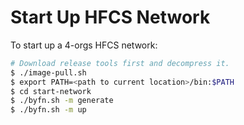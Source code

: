 # Start Up HFCS Network

To start up a 4-orgs HFCS network:

```bash
# Download release tools first and decompress it.
$ ./image-pull.sh
$ export PATH=<path to current location>/bin:$PATH
$ cd start-network
$ ./byfn.sh -m generate
$ ./byfn.sh -m up
```




